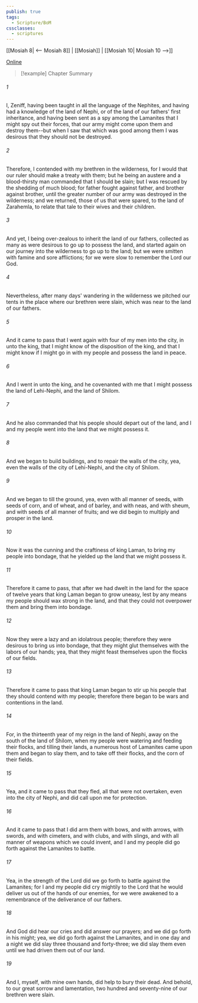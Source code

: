 ```yaml
---
publish: true
tags:
  - Scripture/BoM
cssclasses:
  - scriptures
---
```

[[Mosiah 8| <-- Mosiah 8]] | [[Mosiah]] | [[Mosiah 10| Mosiah 10 -->]]

[Online](https://churchofjesuschrist.org/study/scriptures/bofm/mosiah/9?lang=eng)

>[!example] Chapter Summary
>
###### 1
I, Zeniff, having been taught in all the language of the Nephites, and having had a knowledge of the land of Nephi, or of the land of our fathers' first inheritance, and having been sent as a spy among the Lamanites that I might spy out their forces, that our army might come upon them and destroy them--but when I saw that which was good among them I was desirous that they should not be destroyed.
###### 2
Therefore, I contended with my brethren in the wilderness, for I would that our ruler should make a treaty with them; but he being an austere and a blood-thirsty man commanded that I should be slain; but I was rescued by the shedding of much blood; for father fought against father, and brother against brother, until the greater number of our army was destroyed in the wilderness; and we returned, those of us that were spared, to the land of Zarahemla, to relate that tale to their wives and their children.
###### 3
And yet, I being over-zealous to inherit the land of our fathers, collected as many as were desirous to go up to possess the land, and started again on our journey into the wilderness to go up to the land; but we were smitten with famine and sore afflictions; for we were slow to remember the Lord our God.
###### 4
Nevertheless, after many days' wandering in the wilderness we pitched our tents in the place where our brethren were slain, which was near to the land of our fathers.
###### 5
And it came to pass that I went again with four of my men into the city, in unto the king, that I might know of the disposition of the king, and that I might know if I might go in with my people and possess the land in peace.
###### 6
And I went in unto the king, and he covenanted with me that I might possess the land of Lehi-Nephi, and the land of Shilom.
###### 7
And he also commanded that his people should depart out of the land, and I and my people went into the land that we might possess it.
###### 8
And we began to build buildings, and to repair the walls of the city, yea, even the walls of the city of Lehi-Nephi, and the city of Shilom.
###### 9
And we began to till the ground, yea, even with all manner of seeds, with seeds of corn, and of wheat, and of barley, and with neas, and with sheum, and with seeds of all manner of fruits; and we did begin to multiply and prosper in the land.
###### 10
Now it was the cunning and the craftiness of king Laman, to bring my people into bondage, that he yielded up the land that we might possess it.
###### 11
Therefore it came to pass, that after we had dwelt in the land for the space of twelve years that king Laman began to grow uneasy, lest by any means my people should wax strong in the land, and that they could not overpower them and bring them into bondage.
###### 12
Now they were a lazy and an idolatrous people; therefore they were desirous to bring us into bondage, that they might glut themselves with the labors of our hands; yea, that they might feast themselves upon the flocks of our fields.
###### 13
Therefore it came to pass that king Laman began to stir up his people that they should contend with my people; therefore there began to be wars and contentions in the land.
###### 14
For, in the thirteenth year of my reign in the land of Nephi, away on the south of the land of Shilom, when my people were watering and feeding their flocks, and tilling their lands, a numerous host of Lamanites came upon them and began to slay them, and to take off their flocks, and the corn of their fields.
###### 15
Yea, and it came to pass that they fled, all that were not overtaken, even into the city of Nephi, and did call upon me for protection.
###### 16
And it came to pass that I did arm them with bows, and with arrows, with swords, and with cimeters, and with clubs, and with slings, and with all manner of weapons which we could invent, and I and my people did go forth against the Lamanites to battle.
###### 17
Yea, in the strength of the Lord did we go forth to battle against the Lamanites; for I and my people did cry mightily to the Lord that he would deliver us out of the hands of our enemies, for we were awakened to a remembrance of the deliverance of our fathers.
###### 18
And God did hear our cries and did answer our prayers; and we did go forth in his might; yea, we did go forth against the Lamanites, and in one day and a night we did slay three thousand and forty-three; we did slay them even until we had driven them out of our land.
###### 19
And I, myself, with mine own hands, did help to bury their dead. And behold, to our great sorrow and lamentation, two hundred and seventy-nine of our brethren were slain.



